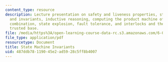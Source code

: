 ```yaml
---
content_type: resource
description: Lecture presentation on safety and liveness properties, state properties
  and invariants, inductive reasoning, computing the product machine of a parallel
  combination, state explosion, fault tolerance, and interlocks and the idea of a
  trusted base.
file: /media/https%3A/open-learning-course-data-rc.s3.amazonaws.com/6-005-elements-of-software-construction-fall-2008/487ddb78119045e2ad5928c5ff8b4007_MIT6_005f08_lec06.pdf
file_type: application/pdf
resourcetype: Document
title: State Machine Invariants
uid: 487ddb78-1190-45e2-ad59-28c5ff8b4007
---
```

